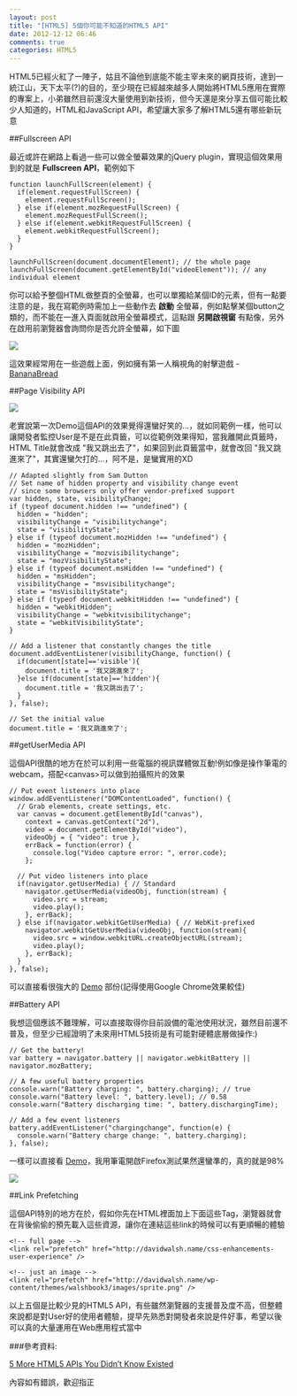 ```yaml
---
layout: post
title: "[HTML5] 5個你可能不知道的HTML5 API"
date: 2012-12-12 06:46
comments: true
categories: HTML5
---
```


HTML5已經火紅了一陣子，姑且不論他到底能不能主宰未來的網頁技術，達到一統江山，天下太平(?)的目的，至少現在已經越來越多人開始將HTML5應用在實際的專案上，小弟雖然目前還沒大量使用到新技術，但今天還是來分享五個可能比較少人知道的，HTML和JavaScript API，希望讓大家多了解HTML5還有哪些新玩意

<!--more-->

##Fullscreen API

最近或許在網路上看過一些可以做全螢幕效果的jQuery plugin，實現這個效果用到的就是 **Fullscreen API**，範例如下

	function launchFullScreen(element) {
	  if(element.requestFullScreen) {
		element.requestFullScreen();
	  } else if(element.mozRequestFullScreen) {
		element.mozRequestFullScreen();
	  } else if(element.webkitRequestFullScreen) {
		element.webkitRequestFullScreen();
	  }
	}
	
	launchFullScreen(document.documentElement); // the whole page
	launchFullScreen(document.getElementById("videoElement")); // any individual element

你可以給予整個HTML做整頁的全螢幕，也可以單獨給某個ID的元素，但有一點要注意的是，我在寫範例時需加上一些動作去 **啟動** 全螢幕，例如點擊某個button之類的，而不能在一進入頁面就啟用全螢幕模式，這點跟 **另開啟視窗** 有點像，另外在啟用前瀏覽器會詢問你是否允許全螢幕，如下圖

<img src="https://lh6.googleusercontent.com/--HepWolPOjY/UMe36hSpsNI/AAAAAAAACEA/mMSMIKo40F8/s692/aaa.jpg" />

這效果經常用在一些遊戲上面，例如擁有第一人稱視角的射擊遊戲 - <a href="https://developer.mozilla.org/en-US/demos/detail/bananabread" target="_blank">BananaBread</a>

##Page Visibility API

<img src="https://lh4.googleusercontent.com/-IDcX0ql8dOs/UMe36kP6YKI/AAAAAAAACD8/Jg5gmM5w4OI/s370/a2.jpg" />

老實說第一次Demo這個API的效果覺得還蠻好笑的...，就如同範例一樣，他可以讓開發者監控User是不是在此頁籤，可以從範例效果得知，當我離開此頁籤時，HTML Title就會改成 "我又跳出去了"，如果回到此頁籤當中，就會改回 "我又跳進來了"，其實還蠻欠打的...，阿不是，是蠻實用的XD

	// Adapted slightly from Sam Dutton
	// Set name of hidden property and visibility change event
	// since some browsers only offer vendor-prefixed support
	var hidden, state, visibilityChange; 
	if (typeof document.hidden !== "undefined") {
	  hidden = "hidden";
	  visibilityChange = "visibilitychange";
	  state = "visibilityState";
	} else if (typeof document.mozHidden !== "undefined") {
	  hidden = "mozHidden";
	  visibilityChange = "mozvisibilitychange";
	  state = "mozVisibilityState";
	} else if (typeof document.msHidden !== "undefined") {
	  hidden = "msHidden";
	  visibilityChange = "msvisibilitychange";
	  state = "msVisibilityState";
	} else if (typeof document.webkitHidden !== "undefined") {
	  hidden = "webkitHidden";
	  visibilityChange = "webkitvisibilitychange";
	  state = "webkitVisibilityState";
	}

	// Add a listener that constantly changes the title
	document.addEventListener(visibilityChange, function() {
	  if(document[state]=='visible'){
		document.title = '我又跳進來了';
	  }else if(document[state]=='hidden'){
		document.title = '我又跳出去了';
	  }
	}, false);

	// Set the initial value
	document.title = '我又跳進來了';
	
##getUserMedia API

這個API很酷的地方在於可以利用一些電腦的視訊媒體做互動!例如像是操作筆電的webcam，搭配&lt;canvas&gt;可以做到拍攝照片的效果

	// Put event listeners into place
	window.addEventListener("DOMContentLoaded", function() {
	  // Grab elements, create settings, etc.
	  var canvas = document.getElementById("canvas"),
		context = canvas.getContext("2d"),
		video = document.getElementById("video"),
		videoObj = { "video": true },
		errBack = function(error) {
		  console.log("Video capture error: ", error.code); 
		};

	  // Put video listeners into place
	  if(navigator.getUserMedia) { // Standard
		navigator.getUserMedia(videoObj, function(stream) {
		  video.src = stream;
		  video.play();
		}, errBack);
	  } else if(navigator.webkitGetUserMedia) { // WebKit-prefixed
		navigator.webkitGetUserMedia(videoObj, function(stream){
		  video.src = window.webkitURL.createObjectURL(stream);
		  video.play();
		}, errBack);
	  }
	}, false);
	
可以直接看很強大的 <a href="http://davidwalsh.name/demo/camera.php" target="_blank">Demo</a> 部份(記得使用Google Chrome效果較佳)

##Battery API

我想這個應該不難理解，可以直接取得你目前設備的電池使用狀況，雖然目前還不普及，但至少已經證明了未來用HTML5技術是有可能對硬體底層做操作:)

	// Get the battery!
	var battery = navigator.battery || navigator.webkitBattery || navigator.mozBattery;

	// A few useful battery properties
	console.warn("Battery charging: ", battery.charging); // true
	console.warn("Battery level: ", battery.level); // 0.58
	console.warn("Battery discharging time: ", battery.dischargingTime);

	// Add a few event listeners
	battery.addEventListener("chargingchange", function(e) {
	  console.warn("Battery charge change: ", battery.charging);
	}, false);

一樣可以直接看 <a href="http://davidwalsh.name/demo/battery-api.php" target="_blank">Demo</a>，我用筆電開啟Firefox測試果然還蠻準的，真的就是98%

<img src="https://lh4.googleusercontent.com/-ZCusQMl_zlw/UMe36s4-QnI/AAAAAAAACEE/Rih2Tvfj3os/s323/a3.jpg" />

##Link Prefetching

這個API特別的地方在於，假如你先在HTML裡面加上下面這些Tag，瀏覽器就會在背後偷偷的預先載入這些資源，讓你在連結這些link的時候可以有更順暢的體驗


	<!-- full page -->
	<link rel="prefetch" href="http://davidwalsh.name/css-enhancements-user-experience" />

	<!-- just an image -->
	<link rel="prefetch" href="http://davidwalsh.name/wp-content/themes/walshbook3/images/sprite.png" />
	
以上五個是比較少見的HTML5 API，有些雖然瀏覽器的支援普及度不高，但整體來說都是對User好的使用者體驗，提早先熟悉對開發者來說是件好事，希望以後可以真的大量運用在Web應用程式當中
	
###參考資料:

<a href="http://davidwalsh.name/more-html5-apis" target="_blank">5 More HTML5 APIs You Didn’t Know Existed</a>

內容如有錯誤，歡迎指正
